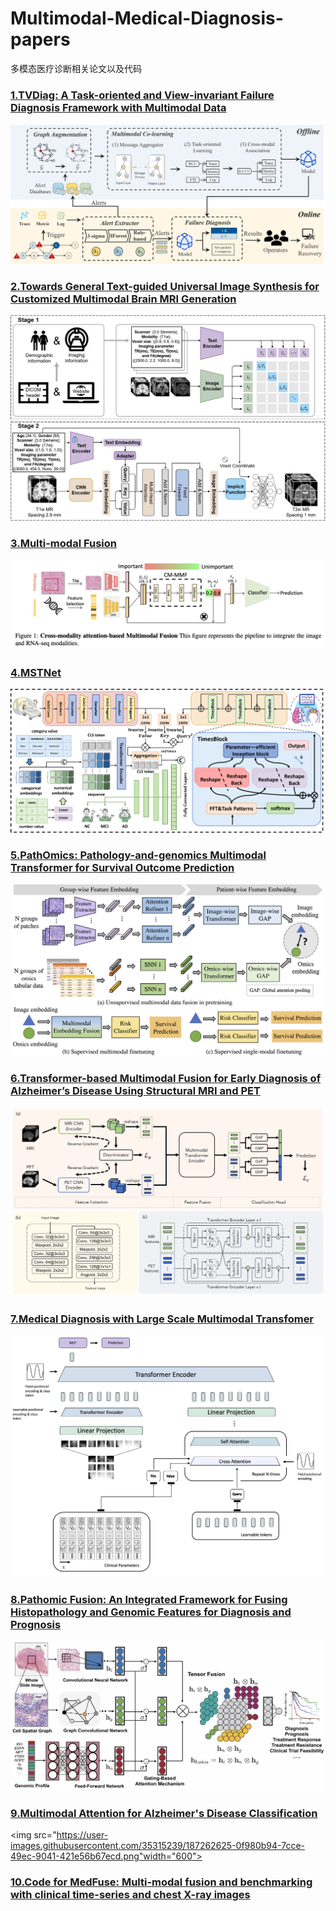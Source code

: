 # Multimodal-Medical-Diagnosis-papers
多模态医疗诊断相关论文以及代码
### [1.TVDiag: A Task-oriented and View-invariant Failure Diagnosis Framework with Multimodal Data](https://github.com/WHU-AISE/TVDiag/tree/main)
![](./imgs/structure.png)
### [2.Towards General Text-guided Universal Image Synthesis for Customized Multimodal Brain MRI Generation](https://github.com/Wangyulin-user/TUMSyn)
![](./imgs/github_framework.jpg)
### [3.Multi-modal Fusion](https://github.com/hrlblab/CS-MIL/tree/main)
![Overview](https://github.com/hrlblab/CS-MIL/blob/main/Cross_modality.png)<br />
### [4.MSTNet](https://github.com/JustlfC03/MSTNet/tree/main)
![](./imgs/model.png)
### [5.PathOmics: Pathology-and-genomics Multimodal Transformer for Survival Outcome Prediction](https://github.com/Cassie07/PathOmics/tree/main)
![](./imgs/Figure1.png)
### [6.Transformer-based Multimodal Fusion for Early Diagnosis of Alzheimer’s Disease Using Structural MRI and PET](https://github.com/Kateridge/TransMF_AD)
![](./imgs/method.png)
### [7.Medical Diagnosis with Large Scale Multimodal Transfomer](https://github.com/firasgit/lsmt)
![](./imgs/model1.png)
### [8.Pathomic Fusion: An Integrated Framework for Fusing Histopathology and Genomic Features for Diagnosis and Prognosis](https://github.com/mahmoodlab/PathomicFusion)
![](./imgs/main_fig.jpg)
### [9.Multimodal Attention for Alzheimer's Disease Classification](https://github.com/rsinghlab/maddi)
<img src="https://user-images.githubusercontent.com/35315239/187262625-0f980b94-7cce-49ec-9041-421e56b67ecd.png"width="600">
### [10.Code for MedFuse: Multi-modal fusion and benchmarking with clinical time-series and chest X-ray images](https://github.com/nyuad-cai/medfuse)


